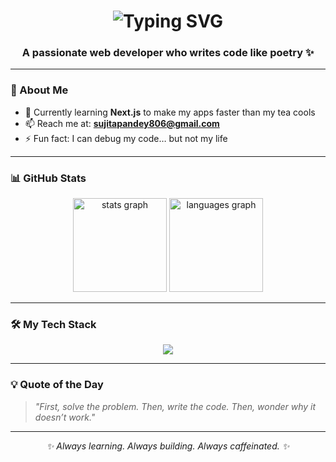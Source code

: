<!-- Name Animation -->
<h1 align="center">
  <img src="https://readme-typing-svg.demolab.com?font=Fira+Code&size=30&pause=1000&color=F74C8E&center=true&vCenter=true&width=435&lines=Hi+%F0%9F%91%8B%2C+I'm+Sujita+Pandey;Web+Developer+from+Nepal;Code+%7C+Coffee+%7C+Creativity" alt="Typing SVG" />
</h1>

<h3 align="center">A passionate web developer who writes code like poetry ✨</h3>

---

### 🌸 About Me
- 🌱 Currently learning **Next.js** to make my apps faster than my tea cools  
- 📫 Reach me at: **sujitapandey806@gmail.com**  
- ⚡ Fun fact: I can debug my code… but not my life  

---

### 📊 GitHub Stats
<div align="center">
  <img src="https://github-readme-stats.vercel.app/api?username=sujitapandeyy&show_icons=true&theme=rose_pine&hide_border=false" height="150" alt="stats graph" />
  <img src="https://github-readme-stats.vercel.app/api/top-langs?username=sujitapandeyy&layout=compact&theme=rose_pine&hide_border=false" height="150" alt="languages graph" />
</div>

---

### 🛠 My Tech Stack
<div align="center">
  <img src="https://skillicons.dev/icons?i=js,ts,react,nextjs,html,css,python,cs" />
</div>

---

### 💡 Quote of the Day
> *"First, solve the problem. Then, write the code. Then, wonder why it doesn’t work."*

---

<p align="center">
  <i>✨ Always learning. Always building. Always caffeinated. ✨</i>
</p>
